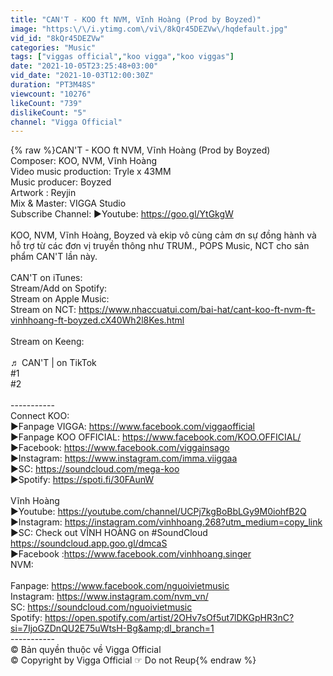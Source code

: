 ```yaml
---
title: "CAN'T - KOO ft NVM, Vĩnh Hoàng (Prod by Boyzed)"
image: "https:\/\/i.ytimg.com\/vi\/8kQr45DEZVw\/hqdefault.jpg"
vid_id: "8kQr45DEZVw"
categories: "Music"
tags: ["viggas official","koo vigga","koo viggas"]
date: "2021-10-05T23:25:48+03:00"
vid_date: "2021-10-03T12:00:30Z"
duration: "PT3M48S"
viewcount: "10276"
likeCount: "739"
dislikeCount: "5"
channel: "Vigga Official"
---
```

{% raw %}CAN'T - KOO ft NVM, Vĩnh Hoàng (Prod by Boyzed) <br />Composer: KOO, NVM, Vĩnh Hoàng<br />Video music production: Tryle x 43MM<br />Music producer: Boyzed<br />Artwork : Reyjin<br />Mix &amp; Master: VIGGA Studio<br />Subscribe Channel: ►Youtube: <a rel="nofollow" target="blank" href="https://goo.gl/YtGkgW">https://goo.gl/YtGkgW</a><br /><br />KOO, NVM, Vĩnh Hoàng, Boyzed và ekip vô cùng cảm ơn sự đồng hành và hỗ trợ từ các đơn vị truyền thông như TRUM., POPS Music, NCT cho sản phẩm CAN'T lần này.<br /><br />CAN'T on iTunes: <br />Stream/Add on Spotify: <br />Stream on Apple Music: <br />Stream on NCT: <a rel="nofollow" target="blank" href="https://www.nhaccuatui.com/bai-hat/cant-koo-ft-nvm-ft-vinhhoang-ft-boyzed.cX40Wh2l8Kes.html">https://www.nhaccuatui.com/bai-hat/cant-koo-ft-nvm-ft-vinhhoang-ft-boyzed.cX40Wh2l8Kes.html</a><br /><br />Stream on Keeng: <br /> <br />♬ CAN'T | on TikTok<br />#1   <br />#2   <br /><br />-----------<br />Connect KOO:<br />►Fanpage VIGGA: <a rel="nofollow" target="blank" href="https://www.facebook.com/viggaofficial">https://www.facebook.com/viggaofficial</a><br />►Fanpage KOO OFFICIAL: <a rel="nofollow" target="blank" href="https://www.facebook.com/KOO.OFFICIAL/">https://www.facebook.com/KOO.OFFICIAL/</a><br />►Facebook: <a rel="nofollow" target="blank" href="https://www.facebook.com/viggainsago">https://www.facebook.com/viggainsago</a><br />►Instagram: <a rel="nofollow" target="blank" href="https://www.instagram.com/imma.viiggaa">https://www.instagram.com/imma.viiggaa</a><br />►SC: <a rel="nofollow" target="blank" href="https://soundcloud.com/mega-koo">https://soundcloud.com/mega-koo</a><br />►Spotify: <a rel="nofollow" target="blank" href="https://spoti.fi/30FAunW">https://spoti.fi/30FAunW</a><br /><br />Vĩnh Hoàng<br />►Youtube: <a rel="nofollow" target="blank" href="https://youtube.com/channel/UCPj7kgBoBbLGy9M0iohfB2Q">https://youtube.com/channel/UCPj7kgBoBbLGy9M0iohfB2Q</a><br />►Instagram: <a rel="nofollow" target="blank" href="https://instagram.com/vinhhoang.268?utm_medium=copy_link">https://instagram.com/vinhhoang.268?utm_medium=copy_link</a><br />►SC: Check out VĨNH HOÀNG on #SoundCloud<br /><a rel="nofollow" target="blank" href="https://soundcloud.app.goo.gl/dmcaS">https://soundcloud.app.goo.gl/dmcaS</a><br />►Facebook :<a rel="nofollow" target="blank" href="https://www.facebook.com/vinhhoang.singer">https://www.facebook.com/vinhhoang.singer</a><br />NVM:<br /><br />Fanpage: <a rel="nofollow" target="blank" href="https://www.facebook.com/nguoivietmusic">https://www.facebook.com/nguoivietmusic</a><br />Instagram: <a rel="nofollow" target="blank" href="https://www.instagram.com/nvm_vn/">https://www.instagram.com/nvm_vn/</a><br />SC: <a rel="nofollow" target="blank" href="https://soundcloud.com/nguoivietmusic">https://soundcloud.com/nguoivietmusic</a><br />Spotify: <a rel="nofollow" target="blank" href="https://open.spotify.com/artist/2OHv7sOf5ut7lDKGpHR3nC?si=7IjoGZDnQU2E75uWtsH-Bg&amp;dl_branch=1">https://open.spotify.com/artist/2OHv7sOf5ut7lDKGpHR3nC?si=7IjoGZDnQU2E75uWtsH-Bg&amp;dl_branch=1</a><br />-----------<br />© Bản quyền thuộc về Vigga Official<br />© Copyright by Vigga Official ☞ Do not Reup{% endraw %}
